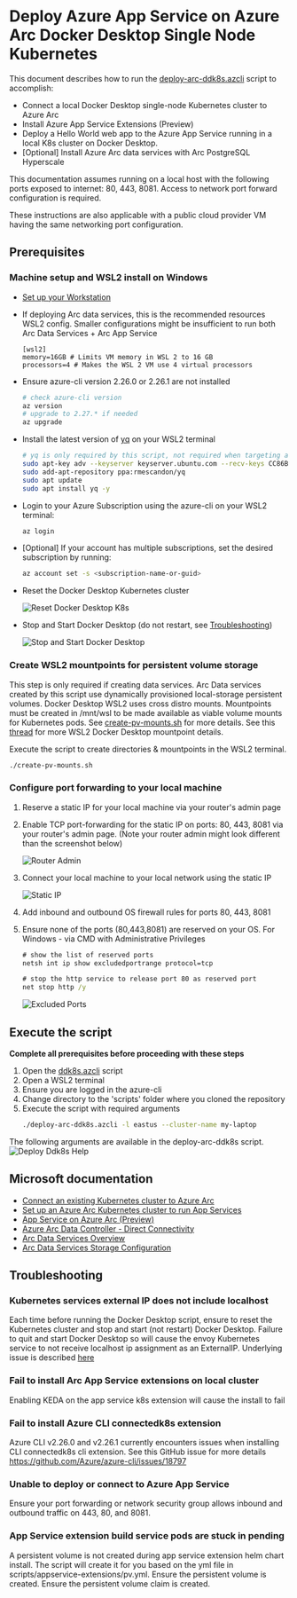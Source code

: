 # Deploy Azure App Service on Azure Arc Docker Desktop Single Node Kubernetes
This document describes how to run the [deploy-arc-ddk8s.azcli](scripts/deploy-arc-ddk8s.azcli) script to accomplish: 
- Connect a local Docker Desktop single-node Kubernetes cluster to Azure Arc
- Install Azure App Service Extensions (Preview)
- Deploy a Hello World web app to the Azure App Service running in a local K8s cluster on Docker Desktop.
- [Optional] Install Azure Arc data services with Arc PostgreSQL Hyperscale

This documentation assumes running on a local host with the following ports exposed to internet: 80, 443, 8081. Access to network port forward configuration is required.

These instructions are also applicable with a public cloud provider VM having the same networking port configuration.

## Prerequisites
### Machine setup and WSL2 install on Windows
- [Set up your Workstation](prerequisites.md)
- If deploying Arc data services, this is the recommended resources WSL2 config. Smaller configurations might be insufficient to run both Arc Data Services + Arc App Service
    ```
    [wsl2]
    memory=16GB # Limits VM memory in WSL 2 to 16 GB
    processors=4 # Makes the WSL 2 VM use 4 virtual processors
    ```
- Ensure azure-cli version 2.26.0 or 2.26.1 are not installed

    ```bash
    # check azure-cli version
    az version
    # upgrade to 2.27.* if needed
    az upgrade
    ```

- Install the latest version of [yq](https://mikefarah.gitbook.io/yq/#install) on your WSL2 terminal

    ```bash
    # yq is only required by this script, not required when targeting an AKS cluster
    sudo apt-key adv --keyserver keyserver.ubuntu.com --recv-keys CC86BB64
    sudo add-apt-repository ppa:rmescandon/yq
    sudo apt update
    sudo apt install yq -y
    ```

- Login to your Azure Subscription using the azure-cli on your WSL2 terminal: 

    ```bash
    az login
    ```
- [Optional] If your account has multiple subscriptions, set the desired subscription by running:

    ```bash
    az account set -s <subscription-name-or-guid>
    ```

- Reset the Docker Desktop Kubernetes cluster

    ![Reset Docker Desktop K8s](images/reset-k8s-sm.png)

- Stop and Start Docker Desktop (do not restart, see [Troubleshooting](#troubleshooting))

    ![Stop and Start Docker Desktop](images/stop-docker.png)

### Create WSL2 mountpoints for persistent volume storage
This step is only required if creating data services. Arc Data services created by this script use dynamically provisioned local-storage persistent volumes. Docker Desktop WSL2 uses cross distro mounts. Mountpoints must be created in /mnt/wsl to be made available as viable volume mounts for Kubernetes pods. See [create-pv-mounts.sh](scripts/create-pv-mounts.sh) for more details. See this [thread](https://github.com/docker/for-win/issues/5325#issuecomment-567594291) for more WSL2 Docker Desktop mountpoint details. 

Execute the script to create directories & mountpoints in the WSL2 terminal. 

```bash
./create-pv-mounts.sh
```

### Configure port forwarding to your local machine 
1. Reserve a static IP for your local machine via your router's admin page
1. Enable TCP port-forwarding for the static IP on ports: 80, 443, 8081 via your router's admin page. (Note your router admin might look different than the screenshot below) 

    ![Router Admin](images/staticip-portforwarding-eero-sm.jpg)
1. Connect your local machine to your local network using the static IP

    ![Static IP](images/static-ip-localhost.png)

1. Add inbound and outbound OS firewall rules for ports 80, 443, 8081
1. Ensure none of the ports (80,443,8081) are reserved on your OS. For Windows - via CMD with Administrative Privileges
    ```bat
    # show the list of reserved ports 
    netsh int ip show excludedportrange protocol=tcp

    # stop the http service to release port 80 as reserved port
    net stop http /y
    ```
    ![Excluded Ports](images/excluded-ports.png)

## Execute the script
**Complete all prerequisites before proceeding with these steps**

1. Open the [ddk8s.azcli]([ddk8s.azcli](scripts/ddk8s.azcli)) script
1. Open a WSL2 terminal
1. Ensure you are logged in the azure-cli
1. Change directory to the 'scripts' folder where you cloned the repository
1. Execute the script with required arguments
    ```bash
    ./deploy-arc-ddk8s.azcli -l eastus --cluster-name my-laptop
    ```

The following arguments are available in the deploy-arc-ddk8s script.
![Deploy Ddk8s Help](images/ddk8s-help-options.png)
## Microsoft documentation
- [Connect an existing Kubernetes cluster to Azure Arc](https://docs.microsoft.com/en-us/azure/azure-arc/kubernetes/quickstart-connect-cluster?tabs=azure-cli)
- [Set up an Azure Arc Kubernetes cluster to run App Services](https://docs.microsoft.com/en-us/azure/app-service/manage-create-arc-environment)
- [App Service on Azure Arc (Preview)](https://docs.microsoft.com/en-us/azure/app-service/overview-arc-integration)
- [Azure Arc Data Controller - Direct Connectivity](https://docs.microsoft.com/en-us/azure/azure-arc/data/create-data-controller-direct-cli)
- [Arc Data Services Overview](https://docs.microsoft.com/en-us/azure/azure-arc/data/overview)
- [Arc Data Services Storage Configuration](https://docs.microsoft.com/en-us/azure/azure-arc/data/storage-configuration)


## Troubleshooting
### Kubernetes services external IP does not include localhost
Each time before running the Docker Desktop script, ensure to reset the Kubernetes cluster and stop and start (not restart) Docker Desktop. Failure to quit and start Docker Desktop so will cause the envoy Kubernetes service to not receive localhost ip assignment as an ExternalIP. Underlying issue is described [here](https://github.com/docker/for-mac/issues/4903)
### Fail to install Arc App Service extensions on local cluster
Enabling KEDA on the app service k8s extension will cause the install to fail
### Fail to install Azure CLI connectedk8s extension
Azure CLI v2.26.0 and v2.26.1 currently encounters issues when installing CLI connectedk8s cli extension. See this GitHub issue for more details https://github.com/Azure/azure-cli/issues/18797
### Unable to deploy or connect to Azure App Service
Ensure your port forwarding or network security group allows inbound and outbound traffic on 443, 80, and 8081.
### App Service extension build service pods are stuck in pending
A persistent volume is not created during app service extension helm chart install. 
The script will create it for you based on the yml file in scripts/appservice-extensions/pv.yml.
Ensure the persistent volume is created.
Ensure the persistent volume claim is created.
